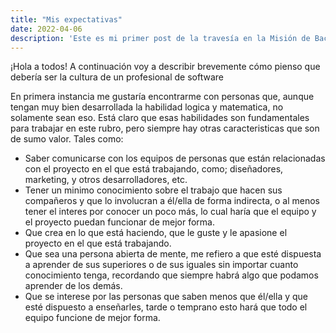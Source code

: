 ```yaml
---
title: "Mis expectativas"
date: 2022-04-06
description: 'Este es mi primer post de la travesía en la Misión de Backend con Node JS de Launch X.'
---
```


¡Hola a todos!
A continuación voy a describir brevemente cómo pienso que debería ser la cultura de un profesional de software

En primera instancia me gustaría encontrarme con personas que, aunque tengan muy bien desarrollada la habilidad logica y matematica, no solamente sean eso. Está claro que esas habilidades son fundamentales para trabajar en este rubro, pero siempre hay otras caracteristicas que son de sumo valor. Tales como:

* Saber comunicarse con los equipos de personas que están relacionadas con el proyecto en el que está trabajando, como; diseñadores, marketing, y otros desarrolladores, etc.
* Tener un minimo conocimiento sobre el trabajo que hacen sus compañeros y que lo involucran a él/ella de forma indirecta, o al menos tener el interes por conocer un poco más, lo cual haría que el equipo y el proyecto puedan funcionar de mejor forma.
* Que crea en lo que está haciendo, que le guste y le apasione el proyecto en el que está trabajando.
* Que sea una persona abierta de mente, me refiero a que esté dispuesta a aprender de sus superiores o de sus iguales sin importar cuanto conocimiento tenga, recordando que siempre habrá algo que podamos aprender de los demás.
* Que se interese por las personas que saben menos que él/ella y que esté dispuesto a enseñarles, tarde o temprano esto hará que todo el equipo funcione de mejor forma.
